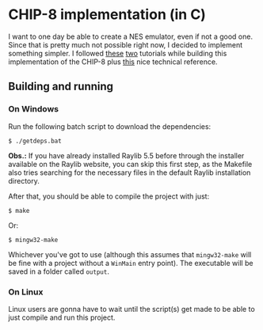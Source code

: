 # CHIP-8 implementation (in C)

I want to one day be able to create a NES emulator, even if not a good
one. Since that is pretty much not possible right now, I decided to implement something simpler. I followed [these](https://multigesture.net/articles/how-to-write-an-emulator-chip-8-interpreter/) [two](https://tobiasvl.github.io/blog/write-a-chip-8-emulator/) tutorials while building this implementation of the CHIP-8 plus [this](http://devernay.free.fr/hacks/chip8/C8TECH10.HTM) nice technical reference.

## Building and running

### On Windows

Run the following batch script to download the dependencies:

```console
$ ./getdeps.bat
```

**Obs.:** If you have already installed Raylib 5.5
before through the installer available on the Raylib website, you can skip this first step, as the Makefile also tries searching for the necessary files in the default Raylib installation directory.

After that, you should be able to compile the project with just:

```console
$ make
```

Or:

```console
$ mingw32-make
```

Whichever you've got to use (although this assumes that `mingw32-make` will be fine with a project without a `WinMain` entry point). The executable will be saved in a folder called `output`.

### On Linux

Linux users are gonna have to wait until the script(s) get made to be able to just compile and run this project.
